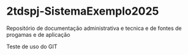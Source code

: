 # 2tdspj-SistemaExemplo2025
Repositório de documentação administrativa e tecnica e de fontes de progamas e de aplicação

Teste de uso do GIT